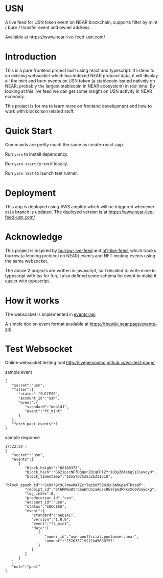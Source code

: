 # USN
A live feed for USN token event on NEAR blockchain, supports filter by mint / burn / transfer event and owner address.

Available at https://www.near-live-feed-usn.com/

# Introduction
This is a pure frontend project built using react and typescript. It listens to an existing websocket which has indexed NEAR protocol data, it will display all the mint and burn events on USN token (a stablecoin issued natively on NEAR, probably the largest stablecoin in NEAR ecosystem) in real time. By looking at this live feed we can get some insight on USN activity in NEAR economy.

This project is for me to learn more on frontend development and how to work with blockchain related stuff.

# Quick Start
Commands are pretty much the same as create-react-app.

Run `yarn` to install dependency.

Run `yarn start` to run it locally.

Run `yarn test` to launch test runner.

# Deployment 
This app is deployed using AWS amplify which will be triggered whenever `main` branch is updated. The deployed version is at https://www.near-live-feed-usn.com/

# Acknowledge
This project is inspired by [burrow-live-feed](https://github.com/NearDeFi/burrow-live-feed) and [nft-live-feed](https://github.com/evgenykuzyakov/nft-mints), which tracks burrow (a lending protocol on NEAR) events and NFT minting events using the same websocket.

The above 2 projects are written in javascript, so I decided to write mine in typescript with tsx for fun, I also defined some schema for event to make it easier with typescript.

# How it works 
The websocket is implemented in [events-api](https://github.com/evgenykuzyakov/event-api)

A simple doc on event format available at https://thewiki.near.page/events-api

# Test Websocket
Online websocket testing tool http://livepersoninc.github.io/ws-test-page/

sample event
```
{
   "secret":"usn",
   "filter":{
      "status":"SUCCESS",
      "account_id":"usn",
      "event":{
         "standard":"nep141",
         "event":"ft_mint"
      }
   },
   "fetch_past_events":1
}
```

sample response
```
17:22:38 : 
{
   "secret":"usn",
   "events":[
      {
         "block_height":"68160372",
         "block_hash":"G62ipjcNFfDgQonZDjqFPiZYriQ3yZ6AeKgSjEsuvqyU",
         "block_timestamp":"1655767538326331510",
         "block_epoch_id":"GX8x79Y9L7mowMATZcrTqcDH759o2DH3ANGpaMTBtoqf",
         "receipt_id":"6fGRWGa8trq6uWhUnzaAqsx9E97pm3PPkcXo6Vzeyqkg",
         "log_index":0,
         "predecessor_id":"usn",
         "account_id":"usn",
         "status":"SUCCESS",
         "event":{
            "standard":"nep141",
            "version":"1.0.0",
            "event":"ft_mint",
            "data":[
               {
                  "owner_id":"usn-unofficial.poolowner.near",
                  "amount":"157635719211845688753"
               }
            ]
         }
      }
   ],
   "note":"past"
}
```
